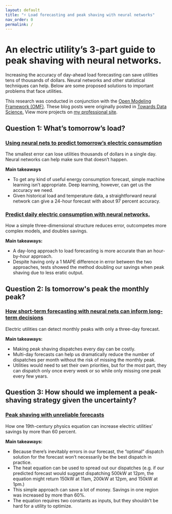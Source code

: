 ```yaml
---
layout: default
title: "⚡️ Load forecasting and peak shaving with neural networks"
nav_order: 0
permalink: /
---
```


# An electric utility’s 3-part guide to peak shaving with neural networks.

Increasing the accuracy of day-ahead load forecasting can save utilities 
tens of thousands of dollars. Neural networks and other statistical techniques can help.
Below are some proposed solutions to important problems that face utilities.

This research was conducted in conjunction with the [Open Modeling Framework (OMF)](https://omf.coop/).
These blog posts were originally posted in [Towards Data Science.](https://towardsdatascience.com/an-electric-utilitys-3-part-guide-to-peak-shaving-with-neural-networks-de5c7752d946)
View more projects on [my professional site](https://www.kmcelwee.com/).

## Question 1: What’s tomorrow’s load?

### [Using neural nets to predict tomorrow’s electric consumption](simple-load-forecasting.html)
The smallest error can lose utilities thousands of dollars in a single day. Neural networks can help make sure that doesn’t happen.

**Main takeaways**

* To get any kind of useful energy consumption forecast, simple machine learning isn’t appropriate. Deep learning, however, can get us the accuracy we need.
*  Given historical load and temperature data, a straightforward neural network can give a 24-hour forecast with about 97 percent accuracy.

### [Predict daily electric consumption with neural networks.](day-long-load-forecasting.html)
How a simple three-dimensional structure reduces error, outcompetes more complex models, and doubles savings.

**Main takeaways:**

* A day-long approach to load forecasting is more accurate than an hour-by-hour approach.
* Despite having only a 1 MAPE difference in error between the two approaches, tests showed the method doubling our savings when peak shaving due to less eratic output.


## Question 2: Is tomorrow's peak the monthly peak?

### [How short-term forecasting with neural nets can inform long-term decisions](predict-monthly-peak.html)

Electric utilities can detect monthly peaks with only a three-day forecast.

**Main takeaways:**

* Making peak shaving dispatches every day can be costly.
* Multi-day forecasts can help us dramatically reduce the number of dispatches per month without the risk of missing the monthly peak.
* Utilities would need to set their own priorities, but for the most part, they can dispatch only once every week or so while only missing one peak every few years.


## Question 3: How should we implement a peak-shaving strategy given the uncertainty?

### [Peak shaving with unreliable forecasts](calculate-uncertainty.html)
How one 19th-century physics equation can increase electric utilities’ savings by more than 60 percent.

**Main takeaways:**

* Because there’s inevitably errors in our forecast, the “optimal” dispatch solution for the forecast won’t necessarily be the best dispatch in practice.
* The heat equation can be used to spread out our dispatches (e.g. if our predicted forecast would suggest dispatching 500kW at 12pm, the equation might return 150kW at 11am, 200kW at 12pm, and 150kW at 1pm.)
* This simple approach can save a lot of money. Savings in one region was increased by more than 60%.
* The equation requires two constants as inputs, but they shouldn’t be hard for a utility to optimize.

